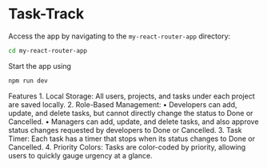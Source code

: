 # Task-Track

Access the app by navigating to the `my-react-router-app` directory:
```bash
cd my-react-router-app
```
Start the app using
```bash
npm run dev
```

Features
	1.	Local Storage: All users, projects, and tasks under each project are saved locally.
	2.	Role-Based Management:
		•	Developers can add, update, and delete tasks, but cannot directly change the status to Done or Cancelled.
		•	Managers can add, update, and delete tasks, and also approve status changes requested by developers to Done or Cancelled.
	3.	Task Timer: Each task has a timer that stops when its status changes to Done or Cancelled.
	4.	Priority Colors: Tasks are color-coded by priority, allowing users to quickly gauge urgency at a glance.
